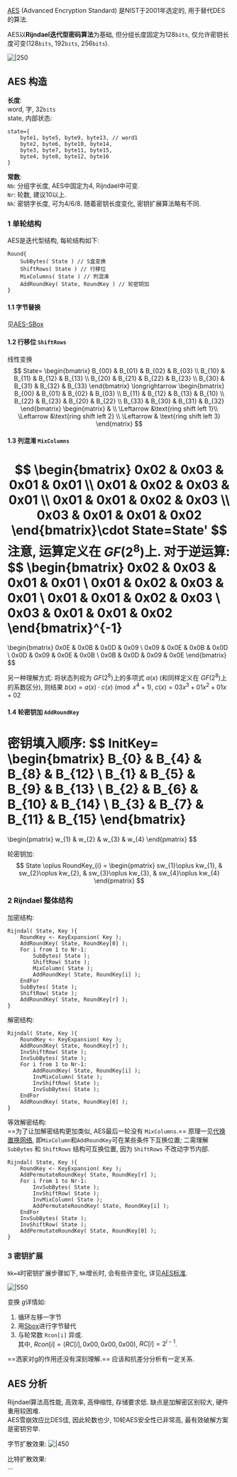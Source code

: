 [AES](../../文档/AES-standard.pdf) (Advanced Encryption Standard) 是NIST于2001年选定的, 用于替代DES的算法.

AES以**Rijndael迭代型密码算法**为基础, 但分组长度固定为128`bits`, 仅允许密钥长度可变(128`bits`, 192`bits`, 256`bits`).

![|250](../../../attach/Pasted%20image%2020230607164020.png)

## AES 构造

**长度**:  
word, 字, 32`bits`   
state, 内部状态:
```
state={
	byte1, byte5, byte9, byte13, // word1
	byte2, byte6, byte10, byte14,
	byte3, byte7, byte11, byte15,
	byte4, byte8, byte12, byte16
}
```

**常数**:  
`Nb`: 分组字长度, AES中固定为4, Rijndael中可变.  
`Nr`: 轮数, 建议10以上.  
`Nk`: 密钥字长度, 可为4/6/8. 随着密钥长度变化, 密钥扩展算法略有不同.

### 1 单轮结构
AES是迭代型结构, 每轮结构如下:
```
Round{
	SubBytes( State ) // S盒变换
	ShiftRows( State ) // 行移位
	MixColumns( State ) // 列混淆
	AddRoundKey( State, RoundKey ) // 轮密钥加
}
```

#### 1.1 字节替换

见[AES-SBox](AES-SBox.md)

#### 1.2 行移位 `ShiftRows`
线性变换
$$
State=
\begin{bmatrix}
B_{00} & B_{01} & B_{02} & B_{03} \\
B_{10} & B_{11} & B_{12} & B_{13} \\
B_{20} & B_{21} & B_{22} & B_{23} \\
B_{30} & B_{31} & B_{32} & B_{33}
\end{bmatrix}
\longrightarrow
\begin{bmatrix}
B_{00} & B_{01} & B_{02} & B_{03} \\
B_{11} & B_{12} & B_{13} & B_{10} \\
B_{22} & B_{23} & B_{20} & B_{22} \\
B_{33} & B_{30} & B_{31} & B_{32}
\end{bmatrix}
\begin{matrix}
 & \\
\Leftarrow &\text{ring shift left 1}\\
\Leftarrow &\text{ring shift left 2} \\
\Leftarrow & \text{ring shift left 3} 
\end{matrix}
$$

#### 1.3 列混淆 `MixColumns`
$$
\begin{bmatrix}
0x02 & 0x03 & 0x01 & 0x01 \\
0x01 & 0x02 & 0x03 & 0x01 \\
0x01 & 0x01 & 0x02 & 0x03 \\
0x03 & 0x01 & 0x01 & 0x02
\end{bmatrix}\cdot
State=State'
$$
注意, 运算定义在 $GF(2^8)$上.
对于逆运算:
$$
\begin{bmatrix}
0x02 & 0x03 & 0x01 & 0x01 \\
0x01 & 0x02 & 0x03 & 0x01 \\
0x01 & 0x01 & 0x02 & 0x03 \\
0x03 & 0x01 & 0x01 & 0x02
\end{bmatrix}^{-1}
=
\begin{bmatrix}
0x0E & 0x0B & 0x0D & 0x09 \\
0x09 & 0x0E & 0x0B & 0x0D \\
0x0D & 0x09 & 0x0E & 0x0B \\
0x0B & 0x0D & 0x09 & 0x0E
\end{bmatrix}
$$

另一种理解方式: 将状态列视为 $GF(2^{8})$上的多项式 $a(x)$ (和同样定义在 $GF(2^{8})$上的系数区分), 则结果 $b(x)=a(x)\cdot c(x)\pmod{x^{4}+1}$, $c(x)=03x^{3}+01x^{2}+01x+02$

#### 1.4 轮密钥加 `AddRoundKey`

密钥填入顺序:
$$
InitKey=
\begin{bmatrix}
B_{0} & B_{4} & B_{8} & B_{12} \\
B_{1} & B_{5} & B_{9} & B_{13} \\
B_{2} & B_{6} & B_{10} & B_{14} \\
B_{3} & B_{7} & B_{11} & B_{15}
\end{bmatrix}
=
\begin{pmatrix}
w_{1} & w_{2} & w_{3} & w_{4}
\end{pmatrix}
$$

轮密钥加:
$$
State \oplus RoundKey_{i} = 
\begin{pmatrix}
sw_{1}\oplus kw_{1}, & sw_{2}\oplus kw_{2}, & sw_{3}\oplus kw_{3}, & sw_{4}\oplus kw_{4}
\end{pmatrix}
$$

### 2 Rijndael 整体结构

加密结构:
```
Rijndal( State, Key ){
	RoundKey <- KeyExpansion( Key );
	AddRoundKey( State, RoundKey[0] );
	For i from 1 to Nr-1:
		SubBytes( State );
		ShiftRow( State );
		MixColumn( State );
		AddRoundKey( State, RoundKey[i] );
	EndFor
	SubBytes( State );
	ShiftRow( State );
	AddRoundKey( State, RoundKey[r] );
}
```

解密结构:
```
Rijndal( State, Key ){
	RoundKey <- KeyExpansion( Key );
	AddRoundKey( State, RoundKey[r] );
	InvShiftRow( State );
	InvSubBytes( State );
	For i from 1 to Nr-1:
		AddRoundKey( State, RoundKey[i] );
		InvMixColumn( State );
		InvShiftRow( State );
		InvSubBytes( State );
	EndFor
	AddRoundKey( State, RoundKey[0] );
}
```

等效解密结构:  
==为了让加解密结构更加类似, AES最后一轮没有 `MixColumns`.== 原理一见[代换置换网络](代换置换网络.md), 即`MixColumn`和`AddRoundKey`可在某些条件下互换位置; 二需理解 `SubBytes` 和 `ShiftRows` 结构可互换位置, 因为 `ShiftRows` 不改动字节内部.

```
Rijndal( State, Key ){
	RoundKey <- KeyExpansion( Key );
	AddPermutateRoundKey( State, RoundKey[r] );
	For i from 1 to Nr-1:
		InvSubBytes( State );
		InvShiftRow( State );
		InvMixColumn( State );
		AddPermutateRoundKey( State, RoundKey[i] );
	EndFor
	InvSubBytes( State );
	InvShiftRow( State );
	AddPermutateRoundKey( State, RoundKey[0] );
}
```

### 3 密钥扩展

`Nk=4`时密钥扩展步骤如下, `Nk`增长时, 会有些许变化, 详见[AES标准](../../文档/AES-standard.pdf).

![|550](../../../attach/Pasted%20image%2020230608165056.png)

变换 $g$详情如:
1. 循环左移一字节
2. 用[Sbox](AES-SBox.md)进行字节替代
3. 与轮常数 `Rcon[i]` 异或.   
其中, $Rcon[i]=(RC[i], 0x00, 0x00, 0x00)$, $RC[i]=2^{i-1}$.

==洒家对g的作用还没有深刻理解.== 应该和抗差分分析有一定关系.

## AES 分析

Rijndael算法高性能, 高效率, 高伸缩性, 存储要求低. 缺点是加解密区别较大, 硬件重用较困难.  
AES雪崩效应比DES佳, 因此轮数也少, 10轮AES安全性已非常高, 最有效破解方案是密钥穷举.

字节扩散效果:
![|450](../../../attach/Pasted%20image%2020230608144829.png)

比特扩散效果:  
...
